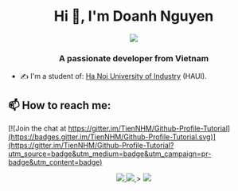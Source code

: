 

<h1 align="center">Hi 👋, I'm Doanh Nguyen</h1>
<p align="center"><img src="https://img.icons8.com/color/48/000000/vietnam-circular.png"/></p>
<h3 align="center">A passionate developer from Vietnam </h3>


- ✍ I'm a student of: [Ha Noi University of Industry](https://haui.edu.vn) (HAUI).




## 📫 How to reach me:

[![Join the chat at https://gitter.im/TienNHM/Github-Profile-Tutorial](https://badges.gitter.im/TienNHM/Github-Profile-Tutorial.svg)](https://gitter.im/TienNHM/Github-Profile-Tutorial?utm_source=badge&utm_medium=badge&utm_campaign=pr-badge&utm_content=badge)

<p align="center">

  <a href="https://www.facebook.com/doanh2507" alt="Facebook">
    <img src="https://img.icons8.com/fluent/48/000000/facebook-new.png" target="_blank" />
  </a> 
  <a href="https://github.com/DoanhNguyen25" alt="Github">
    <img src="https://img.icons8.com/fluent/48/000000/github.png"/>
  </a> 
>

  <a href="mailto:doanhnguyen2507@gmail.com" alt="Email">
    <img src="https://img.icons8.com/fluent/48/000000/mailing.png"/>
  </a>
</p>





